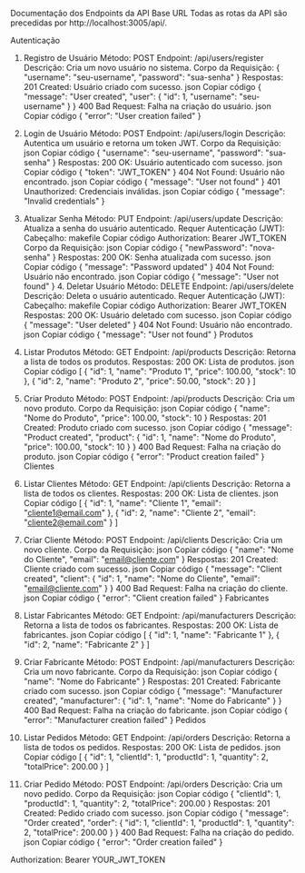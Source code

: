 Documentação dos Endpoints da API
Base URL
Todas as rotas da API são precedidas por http://localhost:3005/api/.

Autenticação

1. Registro de Usuário
   Método: POST
   Endpoint: /api/users/register
   Descrição: Cria um novo usuário no sistema.
   Corpo da Requisição:
   {
   "username": "seu-username",
   "password": "sua-senha"
   }
   Respostas:
   201 Created: Usuário criado com sucesso.
   json
   Copiar código
   {
   "message": "User created",
   "user": {
   "id": 1,
   "username": "seu-username"
   }
   }
   400 Bad Request: Falha na criação do usuário.
   json
   Copiar código
   {
   "error": "User creation failed"
   }
2. Login de Usuário
   Método: POST
   Endpoint: /api/users/login
   Descrição: Autentica um usuário e retorna um token JWT.
   Corpo da Requisição:
   json
   Copiar código
   {
   "username": "seu-username",
   "password": "sua-senha"
   }
   Respostas:
   200 OK: Usuário autenticado com sucesso.
   json
   Copiar código
   {
   "token": "JWT_TOKEN"
   }
   404 Not Found: Usuário não encontrado.
   json
   Copiar código
   {
   "message": "User not found"
   }
   401 Unauthorized: Credenciais inválidas.
   json
   Copiar código
   {
   "message": "Invalid credentials"
   }
3. Atualizar Senha
   Método: PUT
   Endpoint: /api/users/update
   Descrição: Atualiza a senha do usuário autenticado.
   Requer Autenticação (JWT):
   Cabeçalho:
   makefile
   Copiar código
   Authorization: Bearer JWT_TOKEN
   Corpo da Requisição:
   json
   Copiar código
   {
   "newPassword": "nova-senha"
   }
   Respostas:
   200 OK: Senha atualizada com sucesso.
   json
   Copiar código
   {
   "message": "Password updated"
   }
   404 Not Found: Usuário não encontrado.
   json
   Copiar código
   {
   "message": "User not found"
   } 4. Deletar Usuário
   Método: DELETE
   Endpoint: /api/users/delete
   Descrição: Deleta o usuário autenticado.
   Requer Autenticação (JWT):
   Cabeçalho:
   makefile
   Copiar código
   Authorization: Bearer JWT_TOKEN
   Respostas:
   200 OK: Usuário deletado com sucesso.
   json
   Copiar código
   {
   "message": "User deleted"
   }
   404 Not Found: Usuário não encontrado.
   json
   Copiar código
   {
   "message": "User not found"
   }
   Produtos

4. Listar Produtos
   Método: GET
   Endpoint: /api/products
   Descrição: Retorna a lista de todos os produtos.
   Respostas:
   200 OK: Lista de produtos.
   json
   Copiar código
   [
   {
   "id": 1,
   "name": "Produto 1",
   "price": 100.00,
   "stock": 10
   },
   {
   "id": 2,
   "name": "Produto 2",
   "price": 50.00,
   "stock": 20
   }
   ]
5. Criar Produto
   Método: POST
   Endpoint: /api/products
   Descrição: Cria um novo produto.
   Corpo da Requisição:
   json
   Copiar código
   {
   "name": "Nome do Produto",
   "price": 100.00,
   "stock": 10
   }
   Respostas:
   201 Created: Produto criado com sucesso.
   json
   Copiar código
   {
   "message": "Product created",
   "product": {
   "id": 1,
   "name": "Nome do Produto",
   "price": 100.00,
   "stock": 10
   }
   }
   400 Bad Request: Falha na criação do produto.
   json
   Copiar código
   {
   "error": "Product creation failed"
   }
   Clientes
6. Listar Clientes
   Método: GET
   Endpoint: /api/clients
   Descrição: Retorna a lista de todos os clientes.
   Respostas:
   200 OK: Lista de clientes.
   json
   Copiar código
   [
   {
   "id": 1,
   "name": "Cliente 1",
   "email": "cliente1@email.com"
   },
   {
   "id": 2,
   "name": "Cliente 2",
   "email": "cliente2@email.com"
   }
   ]
7. Criar Cliente
   Método: POST
   Endpoint: /api/clients
   Descrição: Cria um novo cliente.
   Corpo da Requisição:
   json
   Copiar código
   {
   "name": "Nome do Cliente",
   "email": "email@cliente.com"
   }
   Respostas:
   201 Created: Cliente criado com sucesso.
   json
   Copiar código
   {
   "message": "Client created",
   "client": {
   "id": 1,
   "name": "Nome do Cliente",
   "email": "email@cliente.com"
   }
   }
   400 Bad Request: Falha na criação do cliente.
   json
   Copiar código
   {
   "error": "Client creation failed"
   }
   Fabricantes
8. Listar Fabricantes
   Método: GET
   Endpoint: /api/manufacturers
   Descrição: Retorna a lista de todos os fabricantes.
   Respostas:
   200 OK: Lista de fabricantes.
   json
   Copiar código
   [
   {
   "id": 1,
   "name": "Fabricante 1"
   },
   {
   "id": 2,
   "name": "Fabricante 2"
   }
   ]
9. Criar Fabricante
   Método: POST
   Endpoint: /api/manufacturers
   Descrição: Cria um novo fabricante.
   Corpo da Requisição:
   json
   Copiar código
   {
   "name": "Nome do Fabricante"
   }
   Respostas:
   201 Created: Fabricante criado com sucesso.
   json
   Copiar código
   {
   "message": "Manufacturer created",
   "manufacturer": {
   "id": 1,
   "name": "Nome do Fabricante"
   }
   }
   400 Bad Request: Falha na criação do fabricante.
   json
   Copiar código
   {
   "error": "Manufacturer creation failed"
   }
   Pedidos
10. Listar Pedidos
    Método: GET
    Endpoint: /api/orders
    Descrição: Retorna a lista de todos os pedidos.
    Respostas:
    200 OK: Lista de pedidos.
    json
    Copiar código
    [
    {
    "id": 1,
    "clientId": 1,
    "productId": 1,
    "quantity": 2,
    "totalPrice": 200.00
    }
    ]
11. Criar Pedido
    Método: POST
    Endpoint: /api/orders
    Descrição: Cria um novo pedido.
    Corpo da Requisição:
    json
    Copiar código
    {
    "clientId": 1,
    "productId": 1,
    "quantity": 2,
    "totalPrice": 200.00
    }
    Respostas:
    201 Created: Pedido criado com sucesso.
    json
    Copiar código
    {
    "message": "Order created",
    "order": {
    "id": 1,
    "clientId": 1,
    "productId": 1,
    "quantity": 2,
    "totalPrice": 200.00
    }
    }
    400 Bad Request: Falha na criação do pedido.
    json
    Copiar código
    {
    "error": "Order creation failed"
    }

Authorization: Bearer YOUR_JWT_TOKEN

